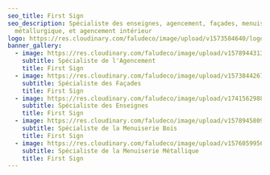 ```yaml
---
seo_title: First Sign
seo_description: Spécialiste des enseignes, agencement, façades, menuiserie
  métallurgique, et agencement intérieur
logo: https://res.cloudinary.com/faludeco/image/upload/v1573584640/logo_sxxobi.png
banner_gallery:
  - image: https://res.cloudinary.com/faludeco/image/upload/v1578944313/Projets/CIH/image01_k9nxm9.jpg
    subtitle: Spécialiste de l'Agencement
    title: First Sign
  - image: https://res.cloudinary.com/faludeco/image/upload/v1573844267/Banner/WhatsApp_Image_2019-06-10_at_18.00.00_1_yxy5kn.jpg
    subtitle: Spécialiste des Façades
    title: First Sign
  - image: https://res.cloudinary.com/faludeco/image/upload/v1741562988/BOA_vumohb.jpg
    subtitle: Spécialiste des Enseignes
    title: First Sign
  - image: https://res.cloudinary.com/faludeco/image/upload/v1578945809/Projets/CIH/IMG_0788_c9xtbf.jpg
    subtitle: Spécialiste de la Menuiserie Bois
    title: First Sign
  - image: https://res.cloudinary.com/faludeco/image/upload/v1576059956/Banner/FAUCHONCASABLANCA_014_g9hnwc.jpg
    subtitle: Spécialiste de la Menuiserie Métallique
    title: First Sign
---
```

